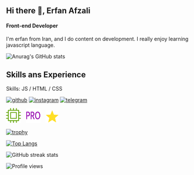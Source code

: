  

## Hi there 👋, Erfan Afzali
#### Front-end Developer

I'm erfan from Iran, and I do content on development. I really enjoy learning javascript language.
 

![Anurag's GitHub stats](https://github-readme-stats.vercel.app/api?username=erfanafzali&show_icons=true&theme=merko)


## Skills ans Experience

Skills: JS / HTML / CSS


[<img src='https://cdn.jsdelivr.net/npm/simple-icons@3.0.1/icons/github.svg' alt='github' height='40'>](https://github.com/erfanafzali)  [<img src='https://cdn.jsdelivr.net/npm/simple-icons@3.0.1/icons/instagram.svg' alt='instagram' height='40'>](https://www.instagram.com/https://instagram.com/erfan_invoker?igshid=ZDdkNTZiNTM=/)  [<img src='https://cdn.jsdelivr.net/npm/simple-icons@3.0.1/icons/telegram.svg' alt='telegram' height='40'>](http://t.me/A_Erfan_F)  

<a href='https://docs.github.com/en/developers'><img src='https://raw.githubusercontent.com/acervenky/animated-github-badges/master/assets/devbadge.gif' width='40' height='40'></a> <a href='https://github.com/pricing'><img src='https://raw.githubusercontent.com/acervenky/animated-github-badges/master/assets/pro.gif' width='40' height='40'></a> <a href='https://stars.github.com/'><img src='https://raw.githubusercontent.com/acervenky/animated-github-badges/master/assets/starbadge.gif' width='35' height='35'></a> 

[![trophy](https://github-profile-trophy.vercel.app/?username=erfanafzali)](https://github.com/ryo-ma/github-profile-trophy)

[![Top Langs](https://github-readme-stats.vercel.app/api/top-langs/?username=erfanafzali)](https://github.com/anuraghazra/github-readme-stats)

![GitHub streak stats](https://streak-stats.demolab.com/?user=erfanafzali)  

![Profile views](https://gpvc.arturio.dev/erfanafzali)  


